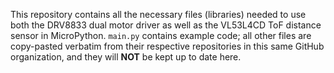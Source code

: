 This repository contains all the necessary files (libraries) needed to use both the DRV8833 dual motor driver as well as the VL53L4CD ToF distance sensor in MicroPython.
`main.py` contains example code; all other files are copy-pasted verbatim from their respective repositories in this same GitHub organization, and they will **NOT** be kept up to date here.
